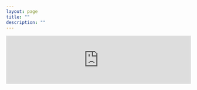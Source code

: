 ```yaml
---
layout: page
title: ""
description: ""
---
```


<iframe src="https://mypublicinbox.com/bmac.html?profile=ebenimeli" style="width: 100%; height: 132px; border: none"></iframe>